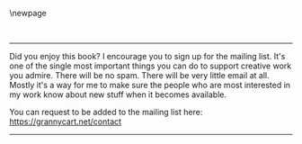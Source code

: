 \newpage

<div style="page-break-before:always;"></div>  
  
[//]: # (./contact.md)

[//]: # (This is the page with contact information, which goes at the front or the back of the book, depending on format. See Makefile.)

  
[//]: # (----- invisible character break)
 

--------------------------------------------------------------------------------

Did you enjoy this book? I encourage you to sign up for the mailing
list. It's one of the single most important things you can do to support
creative work you admire. There will be no spam. There will be very
little email at all. Mostly it's a way for me to make sure the people
who are most interested in my work know about new stuff when it becomes
available.

You can request to be added to the mailing list here:  
https://grannycart.net/contact

--------------------------------------------------------------------------------
  
[//]: # (----- invisible character break)
 


